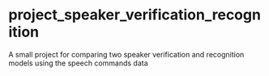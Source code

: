# project_speaker_verification_recognition
A small project for comparing two speaker verification and recognition models using the speech commands data
